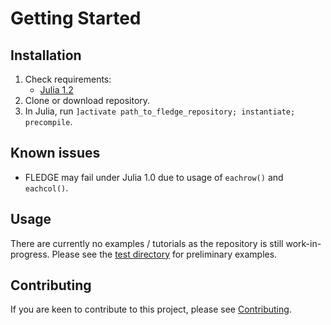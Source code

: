 # Getting Started

## Installation

1. Check requirements:
    - [Julia 1.2](https://julialang.org/downloads/oldreleases.html)
2. Clone or download repository.
3. In Julia, run `]activate path_to_fledge_repository; instantiate; precompile`.

## Known issues

- FLEDGE may fail under Julia 1.0 due to usage of `eachrow()` and `eachcol()`.

## Usage

There are currently no examples / tutorials as the repository is still work-in-progress. Please see the [test directory](https://github.com/TUMCREATE-ESTL/FLEDGE.jl/tree/develop/test) for preliminary examples.

## Contributing

If you are keen to contribute to this project, please see [Contributing](contributing.md).

